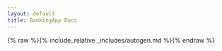 ```yaml
---
layout: default
title: BankingApp Docs
---
```

{% raw %}{% include_relative _includes/autogen.md %}{% endraw %}